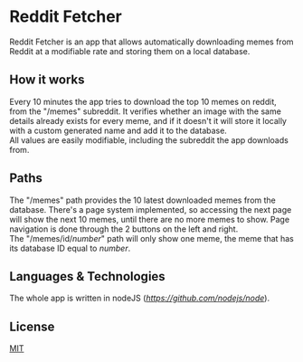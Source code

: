 # Reddit Fetcher  
Reddit Fetcher is an app that allows automatically downloading memes from Reddit at a modifiable rate and storing them on a local database.  
## How it works  
Every 10 minutes the app tries to download the top 10 memes on reddit, from the "/memes" subreddit. It verifies whether an image with the same details already exists for every meme, and if it doesn't it will store it locally with a custom generated name and add it to the database.  
All values are easily modifiable, including the subreddit the app downloads from.  
## Paths  
The "/memes" path provides the 10 latest downloaded memes from the database. There's a page system implemented, so accessing the next page will show the next 10 memes, until there are no more memes to show. Page navigation is done through the 2 buttons on the left and right.  
The "/memes/id/*number*" path will only show one meme, the meme that has its database ID equal to *number*.  
## Languages & Technologies  
The whole app is written in nodeJS (*https://github.com/nodejs/node*).  
## License  
[MIT](https://github.com/Andreizabo/redditFetcher/LICENSE)
